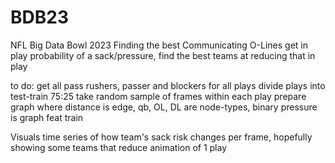 # BDB23
NFL Big Data Bowl 2023
Finding the best Communicating O-Lines
get in play probability of a sack/pressure, find the best teams at reducing that in play

to do:
get all pass rushers, passer and blockers for all plays
divide plays into test-train 75:25
take random sample of frames within each play
prepare graph where distance is edge, qb, OL, DL are node-types, binary pressure is graph feat
train


Visuals
time series of how team's sack risk changes per frame, hopefully showing some teams that reduce
animation of 1 play